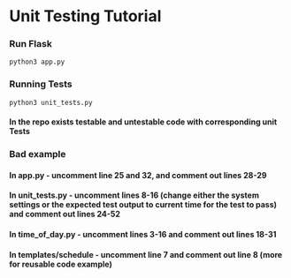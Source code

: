 # Unit Testing Tutorial
### Run Flask
```
python3 app.py
```

### Running Tests
```
python3 unit_tests.py
```

#### In the repo exists testable and untestable code with corresponding unit Tests

### Bad example

#### In app.py - uncomment line 25 and 32, and comment out lines 28-29
#### In unit_tests.py - uncomment lines 8-16 (change either the system settings or the expected test output to current time for the test to pass) and comment out lines 24-52
#### In time_of_day.py - uncomment lines 3-16 and comment out lines 18-31
#### In templates/schedule - uncomment line 7 and comment out line 8 (more for reusable code example)
